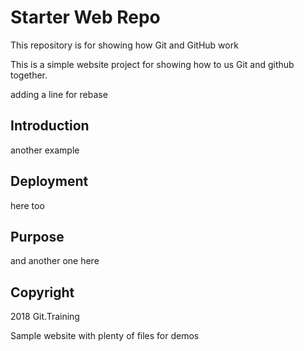 # Starter Web Repo

This repository is for showing how Git and GitHub work

This is a simple website project for showing how to us Git and github together.

adding a line for rebase
## Introduction

another example

## Deployment

here too

## Purpose

and another one here

## Copyright
2018 Git.Training

Sample website with plenty of files for demos
